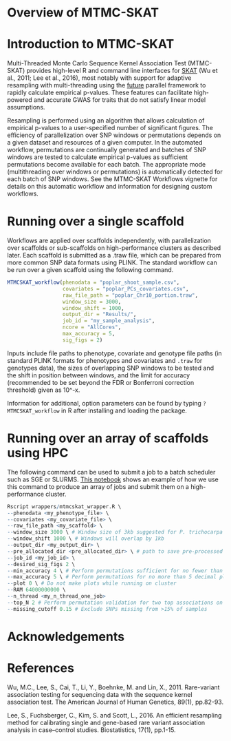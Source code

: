 Overview of MTMC-SKAT
================

<!-- README.md is generated from README.Rmd. Please edit that file -->

# Introduction to MTMC-SKAT

<!-- badges: start -->

<!-- badges: end -->

Multi-Threaded Monte Carlo Sequence Kernel Association Test (MTMC-SKAT)
provides high-level R and command line interfaces for
[SKAT](https://github.com/leeshawn/SKAT) (Wu et al., 2011; Lee et al.,
2016), most notably with support for adaptive resampling with
multi-threading using the
[future](https://github.com/HenrikBengtsson/future) parallel framework
to rapidly calculate empirical p-values. These features can facilitate
high-powered and accurate GWAS for traits that do not satisfy linear
model assumptions.

Resampling is performed using an algorithm that allows calculation of
empirical p-values to a user-specified number of significant figures.
The efficiency of parallelization over SNP windows or permutations
depends on a given dataset and resources of a given computer. In the
automated workflow, permutations are continually generated and batches
of SNP windows are tested to calculate empirical p-values as sufficient
permutations become available for each batch. The appropriate mode
(multithreading over windows or permutations) is automatically detected
for each batch of SNP windows. See the MTMC-SKAT Workflows vignette for
details on this automatic workflow and information for designing custom
workflows.

# Running over a single scaffold

Workflows are applied over scaffolds independently, with parallelization
over scaffolds or sub-scaffolds on high-performance clusters as
described later. Each scaffold is submitted as a .traw file, which can
be prepared from more common SNP data formats using PLINK. The standard
workflow can be run over a given scaffold using the following command.

``` r
MTMCSKAT_workflow(phenodata = "poplar_shoot_sample.csv",
                  covariates = "poplar_PCs_covariates.csv",
                  raw_file_path = "poplar_Chr10_portion.traw",
                  window_size = 3000,
                  window_shift = 1000,
                  output_dir = "Results/",
                  job_id = "my_sample_analysis",
                  ncore = "AllCores",
                  max_accuracy = 5,
                  sig_figs = 2)
```

Inputs include file paths to phenotype, covariate and genotype file
paths (in standard PLINK formats for phenotypes and covariates and
`.traw` for genotypes data), the sizes of overlapping SNP windows to be
tested and the shift in position between windows, and the limit for
accuracy (recommended to be set beyond the FDR or Bonferroni correction
threshold) given as 10^-x.

Information for additional, option parameters can be found by typing `?MTMCSKAT_workflow` in R after installing and loading the package.

# Running over an array of scaffolds using HPC

The following command can be used to submit a job to a batch scheduler such as SGE or SLURMS. [This notebook](https://github.com/naglemi/mtmcskat/blob/master/wrappers/SLURMcall_c1_Transf_Deploy_Resid_Approach.ipynb) shows an example of how we use this command to produce an array of jobs and submit them on a high-performance cluster.

``` r
Rscript wrappers/mtmcskat_wrapper.R \
--phenodata <my_phenotype_file> \
--covariates <my_covariate_file> \
--raw_file_path <my_scaffold> \
--window_size 3000 \ # Window size of 3kb suggested for P. trichocarpa
--window_shift 1000 \ # Windows will overlap by 1kb
--output_dir <my_output_dir> \
--pre_allocated_dir <pre_allocated_dir> \ # path to save pre-processed scaffolds, saving time in future
--job_id <my_job_id> \
--desired_sig_figs 2 \
--min_accuracy 4 \ # Perform permutations sufficient for no fewer than 4 decimal places
--max_accuracy 5 \ # Perform permutations for no more than 5 decimal places
--plot 0 \ # Do not make plots while running on cluster
--RAM 64000000000 \
--n_thread <my_n_thread_one_job>
--top_N 2 # Perform permutation validation for two top associations on scaffold
--missing_cutoff 0.15 # Exclude SNPs missing from >15% of samples
```

# Acknowledgements

# References

Wu, M.C., Lee, S., Cai, T., Li, Y., Boehnke, M. and Lin, X., 2011.
Rare-variant association testing for sequencing data with the sequence
kernel association test. The American Journal of Human Genetics, 89(1),
pp.82-93.

Lee, S., Fuchsberger, C., Kim, S. and Scott, L., 2016. An efficient
resampling method for calibrating single and gene-based rare variant
association analysis in case–control studies. Biostatistics, 17(1),
pp.1-15.
